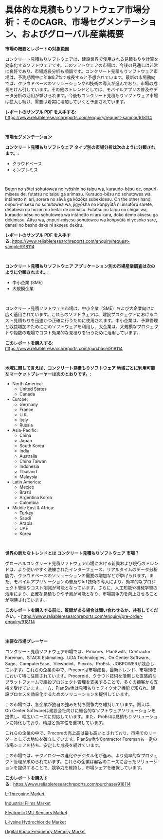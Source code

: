 <p><h1>具体的な見積もりソフトウェア市場分析：そのCAGR、市場セグメンテーション、およびグローバル産業概要</h1></p><p><strong>市場の概要とレポートの対象範囲</strong></p>
<p><p>コンクリート見積もりソフトウェアは、建設業界で使用される見積もりや計算を効率化するソフトウェアです。このソフトウェアの市場は、今後の見通しは非常に良好であり、市場成長分析も順調です。コンクリート見積もりソフトウェア市場は、予測期間中に年率8.7%で成長すると予想されています。最新の市場動向では、クラウドベースのソリューションやAI技術の導入が進んでおり、市場の成長をけん引しています。その他のトレンドとしては、モバイルアプリの普及やデータ分析の活用が挙げられます。今後もコンクリート見積もりソフトウェア市場は拡大し続け、需要は着実に増加していくと予測されています。</p></p>
<p><strong>レポートのサンプル PDF を入手する:</strong> <a href="https://www.reliableresearchreports.com/enquiry/request-sample/918114">https://www.reliableresearchreports.com/enquiry/request-sample/918114</a></p>
<p>&nbsp;</p>
<p><strong>市場セグメンテーション</strong></p>
<p><strong>コンクリート見積もりソフトウェア タイプ別の市場分析は次のように分類されます。:</strong></p>
<p><ul><li>クラウドベース</li><li>オンプレミス</li></ul></p>
<p>&nbsp;</p>
<p><p>Beton no sōtei sohutowea no ryōshin no taipu wa, kuraudo-bēsu de, onpuri-misesu de, futatsu no taipu ga arimasu. Kuraudo-bēsu no sohutowea wa, intānetto ni ari, sorera no sāvā ga kōzōka subekidesu. On the other hand, onpuri-misesu no sohutowea wa, jigyōsha no konpyūtā ni insutōru sarete, dētabēsu no hozon no keitai de arimasu. Futatsu no taipu no chigai wa, kuraudo-bēsu no sohutowea wa intānetto ni aru kara, doko demo aksesu ga dekimasu. Aitsu wa, onpuri-misesu sohutowea wa konpyūtā ni yosoko sare, dantai no basho dake ni aksesu dekiru.</p></p>
<p><strong>レポートのサンプル PDF を入手する:</strong>&nbsp;<a href="https://www.reliableresearchreports.com/enquiry/request-sample/918114">https://www.reliableresearchreports.com/enquiry/request-sample/918114</a></p>
<p>&nbsp;</p>
<p><strong> コンクリート見積もりソフトウェア アプリケーション別の市場産業調査は次のように分類されます。:</strong></p>
<p><ul><li>中小企業 (SME)</li><li>大規模企業</li></ul></p>
<p>&nbsp;</p>
<p><p>コンクリート見積ソフトウェア市場は、中小企業（SME）および大企業向けに広く適用されています。これらのソフトウェアは、建設プロジェクトにおけるコスト見積もりを迅速かつ正確に行うために使用されます。中小企業は、予算管理と収益増加のためにこのソフトウェアを利用し、大企業は、大規模なプロジェクトや複数の現場でコスト効果的な見積りを行うために活用しています。</p></p>
<p><strong>このレポートを購入する:</strong>&nbsp; <a href="https://www.reliableresearchreports.com/purchase/918114">https://www.reliableresearchreports.com/purchase/918114</a></p>
<p>&nbsp;</p>
<p><strong>地域に関して言えば、コンクリート見積もりソフトウェア 地域ごとに利用可能なマーケットプレーヤーは次のとおりです。:</strong></p>
<p><ul>
    <li>
        North America:
        <ul>
            <li>United States</li>
            <li>Canada</li>
        </ul>
    </li>
    <li>
        Europe:
        <ul>
            <li>Germany</li>
            <li>France</li>
            <li>U.K.</li>
            <li>Italy</li>
            <li>Russia</li>
        </ul>
    </li>
    <li>
        Asia-Pacific:
        <ul>
            <li>China</li>
            <li>Japan</li>
            <li>South Korea</li>
            <li>India</li>
            <li>Australia</li>
            <li>China Taiwan</li>
            <li>Indonesia</li>
            <li>Thailand</li>
            <li>Malaysia</li>
        </ul>
    </li>
    <li>
        Latin America:
        <ul>
            <li>Mexico</li>
            <li>Brazil</li>
            <li>Argentina Korea</li>
            <li>Colombia</li>
        </ul>
    </li>
    <li>
        Middle East & Africa:
        <ul>
            <li>Turkey</li>
            <li>Saudi</li>
            <li>Arabia</li>
            <li>UAE</li>
            <li>Korea</li>
        </ul>
    </li>
    </ul></p>
<p>&nbsp;</p>
<p><strong>世界の新たなトレンドとは コンクリート見積もりソフトウェア 市場？</strong></p>
<p><p>グローバルコンクリート見積ソフトウェア市場における新興および現行のトレンドは、より使いやすく洗練されたインターフェース、リアルタイムのデータ分析能力、クラウドベースのソリューションの需要の増加などが挙げられます。また、モバイルアプリケーションの普及やIoT技術の導入により、効率的なプロジェクト管理やコスト削減が可能となっています。さらに、人工知能や機械学習の活用により、正確な見積もりや予測が可能となり、市場競争力を向上させることが期待されています。</p></p>
<p><strong>このレポートを購入する前に、質問がある場合は問い合わせるか、共有してください。</strong>- <a href="https://www.reliableresearchreports.com/enquiry/pre-order-enquiry/918114">https://www.reliableresearchreports.com/enquiry/pre-order-enquiry/918114</a></p>
<p>&nbsp;</p>
<p><strong>主要な市場プレーヤー</strong></p>
<p><p>コンクリート見積ソフトウェア市場では、Procore、PlanSwift、Contractor Foreman、STACK Estimating、UDA Technologies、On Center Software、Sage、ComputerEase、Viewpoint、Plexxis、ProEst、JOBPOWERが競合しています。これらの企業の中で、Procoreは市場成長、最新トレンド、市場規模において特に注目されています。Procoreは、クラウド技術を活用した直感的なプラットフォームで建設プロジェクト管理を支援することで、多くの顧客から支持を受けています。一方、PlanSwiftは見積もりとテイクオフ機能で知られ、建設プロセスを効率化するためのソリューションを提供しています。</p><p>この市場では、各企業が独自の強みを持ち競争力を維持しています。例えば、On Center Softwareは建設会社向けに総合的なソフトウェアソリューションを提供し、幅広いニーズに対応しています。また、ProEstは見積もりソリューションに特化しており、精度と効率性を重視しています。</p><p>これらの企業の中で、Procoreの売上高は最も高いとされており、市場でのリーダーとしての地位を確立しています。PlanSwiftやContractor Foremanも一定の市場シェアを持ち、安定した成長を続けています。</p><p>この市場では、テクノロジーの進化やデジタル化が進み、より効率的なプロジェクト管理が求められています。これらの企業は顧客のニーズに合ったソリューションを提供することで、競争力を維持し、市場シェアを確保しています。</p></p>
<p><strong>このレポートを購入する:</strong>&nbsp;&nbsp;<a href="https://www.reliableresearchreports.com/purchase/918114">https://www.reliableresearchreports.com/purchase/918114</a></p>
<p><p><a href="https://angry-finch-aaf.notion.site/Decoding-the-L-Threonine-Market-A-Deep-Dive-into-the-Latest-Market-Trends-Market-Segmentation-and-282cb6bef1f742e3b31a05416ab9781e">L-Threonine Market</a></p><p><a href="https://view.publitas.com/reportprime-1/industrial-films-market-offers-provide-insightful-data-for-the-time-period-from-2024-to-2031-and-also-provide-analysis-based-on-application-type-and-region/">Industrial Films Market</a></p><p><a href="https://metal-farmhouse-e95.notion.site/Electronic-IMU-Sensors-Market-Growth-Market-Trends-COVID-19-Impact-and-Forecasts-for-period-from--092dc9fbab264a749f9a22b879f1b39c">Electronic IMU Sensors Market</a></p><p><a href="https://circular-yam-9b9.notion.site/L-lysine-Hydrochloride-Market-Dynamics-2024-2031-Also-about-Its-Market-Trends-Projections-and-Opp-acd327d41ca3483cb129952f0a6390a5">L-lysine Hydrochloride Market</a></p><p><a href="https://view.publitas.com/reportprime-1/digital-radio-frequency-memory-market-size-evaluating-its-market-trends-growth-and-projections-2024-2031/">Digital Radio Frequency Memory Market</a></p></p>